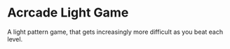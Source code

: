 # Acrcade Light Game


A light pattern game, that gets increasingly more difficult as you beat each level. 
